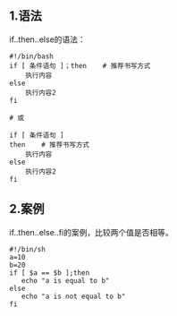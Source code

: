 ## 1.语法
if..then..else的语法：

```
#!/bin/bash
if [ 条件语句 ]；then    # 推荐书写方式
    执行内容
else
    执行内容2
fi

# 或

if [ 条件语句 ]
then    # 推荐书写方式
    执行内容
else
    执行内容2
fi
```
## 2.案例
if..then..else..fi的案例，比较两个值是否相等。
```
#!/bin/sh
a=10
b=20
if [ $a == $b ];then
   echo "a is equal to b"
else
   echo "a is not equal to b"
fi
```











